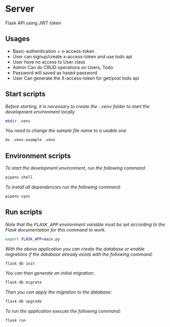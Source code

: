 # Server

Flask API using JWT token

## Usages

- Basic-authentication + x-access-token
- User can signup/create x-access-token and use todo api
- User have no access to User class
- Admin Can do CRUD operations on Users, Todo
- Password will saved as hased password
- User Can generate the X-access-token for get/post todo api

## Start scripts

*Before starting, it is necessary to create the <kbd>.venv</kbd> folder to start the development environment locally*

```sh
mkdir .venv
```
*You need to change the sample file name to a usable one*

```sh
mv .venv.example .venv
```

## Environment scripts

*To start the development environment, run the following command*

```sh
pipenv shell
```
*To install all dependencies run the following command:*

```sh
pipenv sync
```

## Run scripts

*Note that the <kbd>FLASK_APP</kbd> environment variable must be set according to the Flask documentation for this command to work.*

```sh
export FLASK_APP=main.py
```
*With the above application you can create the database or enable migrations if the database already exists with the following command:*

```sh
flask db init
```
*You can then generate an initial migration:*

```sh
flask db migrate
```
*Then you can apply the migration to the database:*

```sh
flask db upgrade
```
*To run the application execute the following command:*

```sh
flask run
```